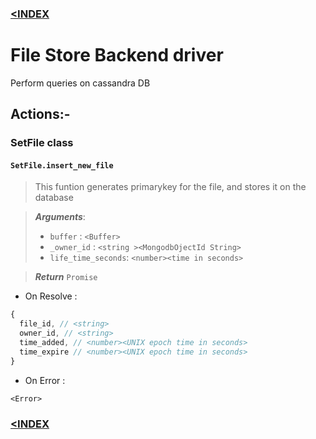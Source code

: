### [<INDEX](https://b19kiit.github.io/OEE_DOCS/)

# File Store Backend driver

Perform queries on cassandra DB

## Actions:-

### SetFile class

#### ` SetFile.insert_new_file `

> This funtion generates primarykey for the file, and stores it on the database

> ***Arguments***:
>  - `buffer`           : `<Buffer>`
>  - `_owner_id`        : `<string ><MongodbOjectId String>`
>  - `life_time_seconds`: `<number><time in seconds>`

> ***Return***
> `Promise`
  - On Resolve : 
  ```js
  {
    file_id, // <string>
    owner_id, // <string>
    time_added, // <number><UNIX epoch time in seconds>
    time_expire // <number><UNIX epoch time in seconds>
  }
  ```
  - On Error :
  ```
  <Error>
  ```

### [<INDEX](https://b19kiit.github.io/OEE_DOCS/)
